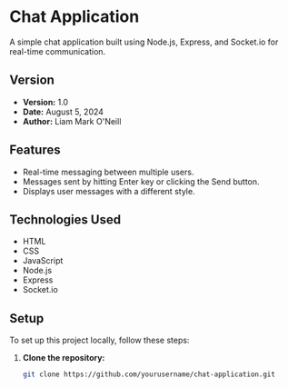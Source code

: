 # Chat Application

A simple chat application built using Node.js, Express, and Socket.io for real-time communication.

## Version
- **Version:** 1.0
- **Date:** August 5, 2024
- **Author:** Liam Mark O'Neill

## Features
- Real-time messaging between multiple users.
- Messages sent by hitting Enter key or clicking the Send button.
- Displays user messages with a different style.

## Technologies Used
- HTML
- CSS
- JavaScript
- Node.js
- Express
- Socket.io

## Setup
To set up this project locally, follow these steps:

1. **Clone the repository:**
   ```sh
   git clone https://github.com/yourusername/chat-application.git
